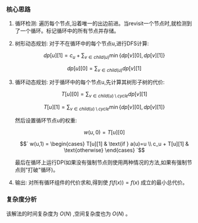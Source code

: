 ### 核心思路

1. 循环检测:
   遍历每个节点,沿着唯一的出边前进。当revisit一个节点时,就检测到了一个循环。标记循环中的所有节点并存储。

2. 树形动态规划:
   对于不在循环中的每个节点u,进行DFS计算:
 
   
   $$dp[u][1] = c_u + \sum_{v\in child(u)} \min\{dp[v][0], dp[v][1]\}$$
   
 
   $$dp[u][0] = \sum_{v\in child(u)} dp[v][1]$$
   

3. 循环动态规划:
   对于循环中的每个节点u,先计算其树形子树的代价:
 
   $$T[u][0] = \sum_{v\in child(u)\setminus cycle} dp[v][1]$$
 
   $$T[u][1] = \sum_{v\in child(u)\setminus cycle} \min\{dp[v][0], dp[v][1]\}$$
   
 
   然后设置循环节点u的权重:
 
   $$w(u,0) = T[u][0]$$
 
   $$`
   w(u,1) = \begin{cases}
   T[u][1] & \text{if } a(u)=u \\
   c_u + T[u][1] & \text{otherwise}
   \end{cases}
   `$$
 
   最后在循环上运行DP(如果没有强制节点则使用两种情况的方法,如果有强制节点则"打破"循环)。

4. 输出:
   对所有循环组件的代价求和,得到使 $f(f(x))=f(x)$ 成立的最小总代价。

### 复杂度分析
该解法的时间复杂度为 $`O(N)`$ ,空间复杂度也为 $`O(N)`$ 。
